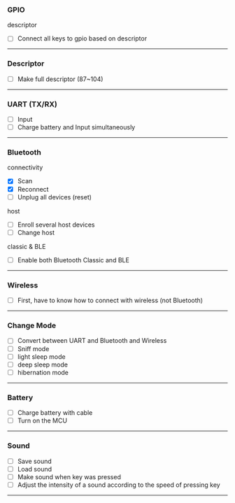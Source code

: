 ### GPIO

descriptor
  - [ ] Connect all keys to gpio based on descriptor

<hr>

### Descriptor
  - [ ] Make full descriptor (87~104)

<hr>

### UART (TX/RX)
  - [ ] Input
  - [ ] Charge battery and Input simultaneously

<hr>

### Bluetooth

connectivity
  - [x] Scan
  - [x] Reconnect
  - [ ] Unplug all devices (reset)

host
  - [ ] Enroll several host devices
  - [ ] Change host

classic & BLE
  - [ ] Enable both Bluetooth Classic and BLE

<hr>

### Wireless
  - [ ] First, have to know how to connect with wireless (not Bluetooth)

<hr>

### Change Mode
  - [ ] Convert between UART and Bluetooth and Wireless
  - [ ] Sniff mode
  - [ ] light sleep mode
  - [ ] deep sleep mode
  - [ ] hibernation mode

<hr>

### Battery
  - [ ] Charge battery with cable
  - [ ] Turn on the MCU

<hr>

### Sound
  - [ ] Save sound
  - [ ] Load sound
  - [ ] Make sound when key was pressed
  - [ ] Adjust the intensity of a sound according to the speed of pressing key

<hr>